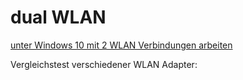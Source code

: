 # dual WLAN

[unter Windows 10 mit 2 WLAN Verbindungen arbeiten](https://www.youtube.com/watch?v=a5Re1vOtmww)


Vergleichstest verschiedener WLAN Adapter: 






